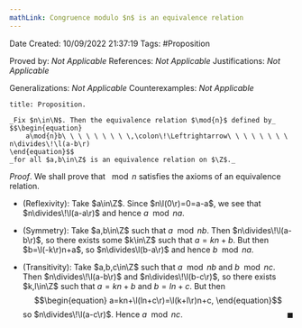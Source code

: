 ```yaml
---
mathLink: Congruence modulo $n$ is an equivalence relation
---
```


<div class="topSpace"></div>

Date Created: 10/09/2022 21:37:19
Tags: #Proposition

Proved by: _Not Applicable_
References: _Not Applicable_
Justifications: _Not Applicable_

Generalizations: _Not Applicable_
Counterexamples: _Not Applicable_

``` ad-Proposition
title: Proposition.

_Fix $n\in\N$. Then the equivalence relation $\mod{n}$ defined by_
$$\begin{equation}
    a\mod{n}b\ \ \ \ \ \ \ \ \,\colon\!\Leftrightarrow\ \ \ \ \ \ \ \ n\divides\!\l(a-b\r)
\end{equation}$$
_for all $a,b\in\Z$ is an equivalence relation on $\Z$._

```

_Proof_. We shall prove that $\mod{n}$ satisfies the axioms of an equivalence relation.
* (Reflexivity): Take $a\in\Z$. Since $n\l(0\r)=0=a-a$, we see that $n\divides\!\l(a-a\r)$ and hence $a\mod{n}a$.

* (Symmetry): Take $a,b\in\Z$ such that $a\mod{n}b$. Then $n\divides\!\l(a-b\r)$, so there exists some $k\in\Z$ such that $a=kn+b$. But then $b=\l(-k\r)n+a$, so $n\divides\l(b-a\r)$ and hence $b\mod{n}a$.
* (Transitivity): Take $a,b,c\in\Z$ such that $a\mod{n}b$ and $b\mod{n}c$. Then $n\divides\!\l(a-b\r)$ and $n\divides\!\l(b-c\r)$, so there exists $k,l\in\Z$ such that $a=kn+b$ and $b=ln+c$. But then
$$\begin{equation}
    a=kn+\l(ln+c\r)=\l(k+l\r)n+c,
\end{equation}$$
so $n\divides\!\l(a-c\r)$. Hence $a\mod{n}c$.<span style="float:right;">$\blacksquare$</span>
